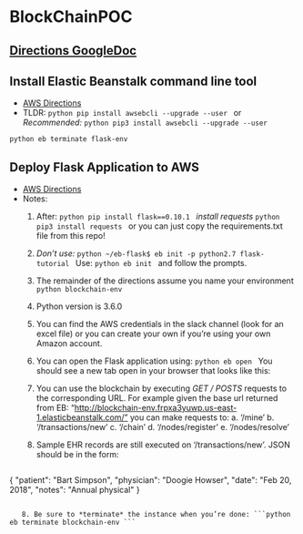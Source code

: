 # BlockChainPOC

## [Directions GoogleDoc](https://docs.google.com/document/d/1jnLH4tmWWb6J4ankNvimDhy8bqHsFlJOO-LgZxo9kNs/edit?usp=sharing)


## Install Elastic Beanstalk command line tool
- [AWS Directions](https://docs.aws.amazon.com/elasticbeanstalk/latest/dg/eb-cli3-install.html)
- TLDR: ```python pip install awsebcli --upgrade --user ``` or *Recommended:* ```python pip3 install awsebcli --upgrade --user ```

```python eb terminate flask-env ```

## Deploy Flask Application to AWS
- [AWS Directions](https://docs.aws.amazon.com/elasticbeanstalk/latest/dg/create-deploy-python-flask.html)
- Notes:
    1. After: ```python pip install flask==0.10.1 ``` *install requests* ```python pip3 install requests ``` or you can just copy the requirements.txt file from this repo!
    2. *Don’t use:* ```python ~/eb-flask$ eb init -p python2.7 flask-tutorial ``` Use: ```python eb init ``` and follow the prompts. 
    3. The remainder of the directions assume you name your environment ```python blockchain-env ```
    4. Python version is 3.6.0
    5. You can find the AWS credentials in the slack channel (look for an excel file) or you can create your own if you’re using your own Amazon account.
    6. You can open the Flask application using: ```python eb open ``` You should see a new tab open in your browser that looks like this:
    
    
    
    7. You can use the blockchain by executing *GET / POSTS* requests to the corresponding URL. For example given the base url returned from EB: “http://blockchain-env.frpxa3yuwp.us-east-1.elasticbeanstalk.com/” you can make requests to: 
        a. ‘/mine’
        b. ‘/transactions/new’
        c. ‘/chain’
        d. ‘/nodes/register’
        e. ‘/nodes/resolve’
        
   8. Sample EHR records are still executed on ‘/transactions/new’. JSON should be in the form: 
        
        ```javascript
{
          "patient": "Bart Simpson",
          "physician": "Doogie Howser",
          "date": "Feb 20, 2018",
          "notes": "Annual physical"
        }
```

   8. Be sure to *terminate* the instance when you’re done: ```python eb terminate blockchain-env ```
   
   



    

